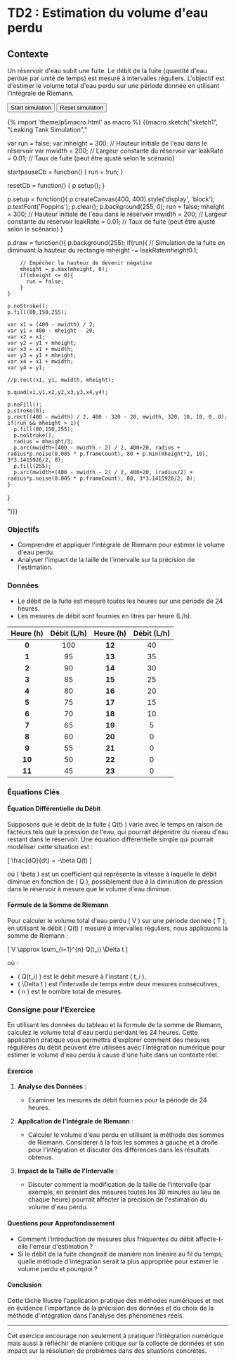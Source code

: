 # TD2 : Estimation du volume d'eau perdu

## Contexte

Un réservoir d'eau subit une fuite. Le débit de la fuite (quantité d'eau perdue par unité de temps) est mesuré à intervalles réguliers. L'objectif est d'estimer le volume total d'eau perdu sur une période donnée en utilisant l'intégrale de Riemann.

<script>
  var startpauseCb;
  var resetCb;

  function startpause(){
    startpauseCb();
  }

  function reset(){
    resetCb();
  }
</script>

<div id="sketch-holder-td2">
    <button class="md-button" onclick="startpause()">Start simulation</button>
    <button class="md-button" onclick="reset()">Reset simulation</button>
</div>

{% import 'theme/p5macro.html' as macro %}
{{macro.sketch("sketch1", "Leaking Tank Simulation","

  var run = false;
  var mheight = 300; // Hauteur initiale de l'eau dans le réservoir
  var mwidth = 200;  // Largeur constante du réservoir
  var leakRate = 0.01; // Taux de fuite (peut être ajusté selon le scénario)

  startpauseCb = function() {
    run = !run;
  }

  resetCb = function() {
    p.setup();
  }

  p.setup = function(){
    p.createCanvas(400, 400).style('display', 'block');
    p.textFont('Poppins');
    p.clear();
    p.background(255, 0);
    run = false;
    mheight = 300; // Hauteur initiale de l'eau dans le réservoir
    mwidth = 200;  // Largeur constante du réservoir
    leakRate = 0.01; // Taux de fuite (peut être ajusté selon le scénario)
  }

  p.draw = function(){
    p.background(255);
    if(run){
        // Simulation de la fuite en diminuant la hauteur du rectangle
        mheight -= leakRate*mheight*0.1;

        // Empêcher la hauteur de devenir négative
        mheight = p.max(mheight, 0);
        if(mheight <= 0){
          run = false;
        }
    }

    p.noStroke();
    p.fill(80,150,255);

    var x1 = (400 - mwidth) / 2;
    var y1 = 400 - mheight - 20;
    var x2 = x1;
    var y2 = y1 + mheight;
    var x3 = x1 + mwidth;
    var y3 = y1 + mheight;
    var x4 = x1 + mwidth;
    var y4 = y1;

    //p.rect(x1, y1, mwidth, mheight);

    p.quad(x1,y1,x2,y2,x3,y3,x4,y4);

    p.noFill();
    p.stroke(0);
    p.rect((400 - mwidth) / 2, 400 - 320 - 20, mwidth, 320, 10, 10, 0, 0);
    if(run && mheight > 1){
      p.fill(80,150,255);
      p.noStroke();
      radius = mheight/3;
      p.arc(mwidth+(400 - mwidth - 2) / 2, 400+20, radius + radius*p.noise(0.005 * p.frameCount), 80 + p.min(mheight*2, 10), 3*3.1415926/2, 0);
      p.fill(255);
      p.arc(mwidth+(400 - mwidth - 2) / 2, 400+20, (radius/2) + radius*p.noise(0.005 * p.frameCount), 80, 3*3.1415926/2, 0);
    }
  } 

")}}


### Objectifs

- Comprendre et appliquer l'intégrale de Riemann pour estimer le volume d'eau perdu.
- Analyser l'impact de la taille de l'intervalle sur la précision de l'estimation.

### Données

- Le débit de la fuite est mesuré toutes les heures sur une période de 24 heures.
- Les mesures de débit sont fournies en litres par heure (L/h).

|Heure (h)|Débit (L/h)|Heure (h)|Débit (L/h)|
|:--:|:---:|:--:|:---:|
| **0**  | 100 | **12** | 40  |
| **1**  | 95  | **13** | 35  |
| **2**  | 90  | **14** | 30  |
| **3**  | 85  | **15** | 25  |
| **4**  | 80  | **16** | 20  |
| **5**  | 75  | **17** | 15  |
| **6**  | 70  | **18** | 10  |
| **7**  | 65  | **19** | 5   |
| **8**  | 60  | **20** | 0   |
| **9**  | 55  | **21** | 0   |
| **10** | 50  | **22** | 0   |
| **11** | 45  | **23** | 0   |


### Équations Clés
#### Équation Différentielle du Débit

Supposons que le débit de la fuite \( Q(t) \) varie avec le temps en raison de facteurs tels que la pression de l'eau, qui pourrait dépendre du niveau d'eau restant dans le réservoir. Une équation différentielle simple qui pourrait modéliser cette situation est :

\[ \frac{dQ}{dt} = -\beta Q(t) \]

où \( \beta \) est un coefficient qui représente la vitesse à laquelle le débit diminue en fonction de \( Q \), possiblement due à la diminution de pression dans le réservoir à mesure que le volume d'eau diminue.

#### Formule de la Somme de Riemann

Pour calculer le volume total d'eau perdu \( V \) sur une période donnée \( T \), en utilisant le débit \( Q(t) \) mesuré à intervalles réguliers, nous appliquons la somme de Riemann :

\[ V \approx \sum_{i=1}^{n} Q(t_i) \Delta t \]

où :

- \( Q(t_i) \) est le débit mesuré à l'instant \( t_i \),
- \( \Delta t \) est l'intervalle de temps entre deux mesures consécutives,
- \( n \) est le nombre total de mesures.


### Consigne pour l'Exercice

En utilisant les données du tableau et la formule de la somme de Riemann, calculez le volume total d'eau perdu pendant les 24 heures. Cette application pratique vous permettra d'explorer comment des mesures régulières du débit peuvent être utilisées avec l'intégration numérique pour estimer le volume d'eau perdu à cause d'une fuite dans un contexte réel.

#### Exercice

1. **Analyse des Données** :
   - Examiner les mesures de débit fournies pour la période de 24 heures.

2. **Application de l'Intégrale de Riemann** :
   - Calculer le volume d'eau perdu en utilisant la méthode des sommes de Riemann. Considérer à la fois les sommes à gauche et à droite pour l'intégration et discuter des différences dans les résultats obtenus.

3. **Impact de la Taille de l'Intervalle** :
   - Discuter comment la modification de la taille de l'intervalle (par exemple, en prenant des mesures toutes les 30 minutes au lieu de chaque heure) pourrait affecter la précision de l'estimation du volume d'eau perdu.

#### Questions pour Approfondissement

- Comment l'introduction de mesures plus fréquentes du débit affecte-t-elle l'erreur d'estimation ?
- Si le débit de la fuite changeait de manière non linéaire au fil du temps, quelle méthode d'intégration serait la plus appropriée pour estimer le volume perdu et pourquoi ?

#### Conclusion

Cette tâche illustre l'application pratique des méthodes numériques et met en évidence l'importance de la précision des données et du choix de la méthode d'intégration dans l'analyse des phénomènes réels. 

---

Cet exercice encourage non seulement à pratiquer l'intégration numérique mais aussi à réfléchir de manière critique sur la collecte de données et son impact sur la résolution de problèmes dans des situations concrètes.